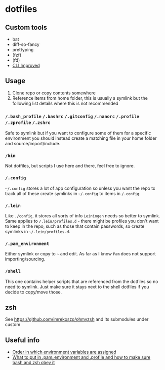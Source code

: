 # dotfiles

## Custom tools

- bat
- diff-so-fancy
- prettyping
- (fzf)
- (fd)
- [CLI Improved](https://remysharp.com/2018/08/23/cli-improved)

## Usage

1. Clone repo or copy contents somewhere
2. Reference items from home folder, this is usually a symlink but the following list details where this is not recommended

### `/.bash_profile` `/.bashrc` `/.gitconfig` `/.nanorc` `/.profile` `/.zprofile` `/.zshrc`

Safe to symlink but if you want to configure some of them for a specific environment you should instead create a matching file in your home folder and source/import/include.

### `/bin`

Not dotfiles, but scripts I use here and there, feel free to ignore.

### `/.config`

`~/.config` stores a lot of app configuration so unless you want the repo to track all of these create symlinks in `~/.config` to items in `/.config`

### `/.lein`

Like `./config`, it stores all sorts of info `Leiningen` needs so better to symlink. Same applies to `/.lein/profiles.d` - there might be profiles you don't want to keep in the repo, such as those that contain passwords, so create symlinks in `~/.lein/profiles.d`.

### `/.pam_environment`

Either symlink or copy to `~` and edit. As far as I know `Pam` does not support importing/sourcing.

### `/shell`

This one contains helper scripts that are referenced from the dotfiles so no need to symlink. Just make sure it stays next to the shell dotfiles if you decide to copy/move those.

## zsh

See https://github.com/imrekoszo/ohmyzsh and its submodules under custom

## Useful info

- [Order in which environment variables are assigned](https://askubuntu.com/a/8r66240)
- [What to put in .pam_environment and .profile and how to make sure bash and zsh obey it](https://unix.stackexchange.com/questions/88201/whats-the-best-distro-shell-agnostic-way-to-set-environment-variables/88266#88266)
